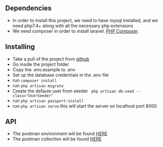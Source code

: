 ## Dependencies
- In order to install this project, we need to have mysql installed, and we need php7.4+ along with all the necessary php extensions
- We need composer in order to install laravel. [PHP Composer](https://getcomposer.org/doc/00-intro.md).

## Installing
- Take a pull of the project from [github](https://github.com/pallabmandal/teasknote)
- Go inside the project folder
- Copy the .env.example to .env
- Set up the database credentials in the .env file
- run ``` composer install ```
- run ``` php artisan migrate ```
- Create the defaule user from seeder ```  php artisan db:seed --class="UserSeeder"  ```
- run ``` php artisan passport:install ```
- run ``` php artisan serve ``` this will start the server on localhost port 8000

## API
- The postman environment will be found [HERE](https://drive.google.com/file/d/1kX_lq3rpYOPSxzmhA-OEAir0ycnk2LE7/view?usp=sharing)
- The postman collection will be found [HERE](https://drive.google.com/file/d/1Ejov98SVOV35LFjGLoP5MiZ9Anu_dV5W/view?usp=sharing)